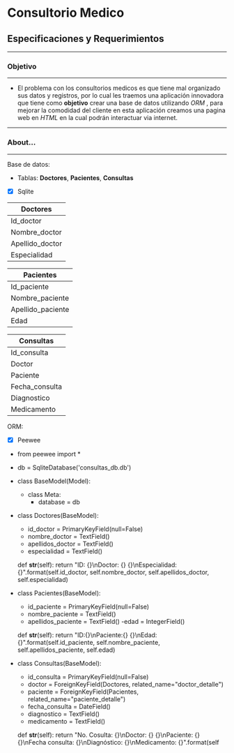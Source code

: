 # Consultorio Medico

## Especificaciones y Requerimientos
-----------------------------------------------------------------------------------------------------

### Objetivo
-----------------------------------------------------------------------------------------------------

- El problema con los consultorios medicos es que tiene mal organizado sus datos y registros, por lo cual les traemos una aplicación innovadora que tiene como **objetivo** crear una base de datos utilizando *ORM* , para mejorar la comodidad del cliente en esta aplicación creamos una pagina web en *HTML*  en la cual podrán interactuar via internet.

-----------------------------------------------------------------------------------------------------

### About...
-----------------------------------------------------------------------------------------------------

Base de datos:

- Tablas: **Doctores**, **Pacientes**, **Consultas**

- [x] Sqlite

| Doctores   |     
| ---------- |
| Id_doctor  | 
| Nombre_doctor |
| Apellido_doctor |
| Especialidad |


| Pacientes   |     
| ---------- |
| Id_paciente  | 
| Nombre_paciente |
| Apellido_paciente |
| Edad |


| Consultas   |     
| ---------- |
| Id_consulta  | 
| Doctor |
| Paciente |
| Fecha_consulta |
| Diagnostico |
| Medicamento |


ORM:
- [x] Peewee

- from peewee import *

- db = SqliteDatabase('consultas_db.db')

- class BaseModel(Model):
    - class Meta:
        - database = db

- class Doctores(BaseModel):
    - id_doctor = PrimaryKeyField(null=False)
    - nombre_doctor = TextField()
    - apellidos_doctor = TextField()
    - especialidad = TextField()

    def __str__(self):
        return "ID: {}\nDoctor: {} {}\nEspecialidad: {}".format(self.id_doctor, self.nombre_doctor, self.apellidos_doctor, self.especialidad)


- class Pacientes(BaseModel):
    - id_paciente = PrimaryKeyField(null=False)
    - nombre_paciente = TextField()
    - apellidos_paciente = TextField()
     -edad = IntegerField()

    def __str__(self):
        return "ID:{}\nPaciente:{} {}\nEdad:{}".format(self.id_paciente, self.nombre_paciente, self.apellidos_paciente, self.edad)


- class Consultas(BaseModel):
    - id_consulta = PrimaryKeyField(null=False)
    - doctor = ForeignKeyField(Doctores, related_name="doctor_detalle")
    - paciente = ForeignKeyField(Pacientes, related_name="paciente_detalle")
    - fecha_consulta = DateField()
    - diagnostico = TextField()
    - medicamento = TextField()

    def __str__(self):
        return "No. Cosulta: {}\nDoctor: {} {}\nPaciente: {} {}\nFecha consulta: {}\nDiagnóstico: {}\nMedicamento: {}".format(self
